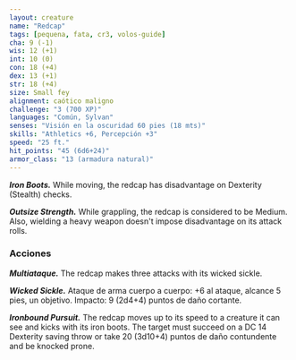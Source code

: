 ```yaml
---
layout: creature
name: "Redcap"
tags: [pequena, fata, cr3, volos-guide]
cha: 9 (-1)
wis: 12 (+1)
int: 10 (0)
con: 18 (+4)
dex: 13 (+1)
str: 18 (+4)
size: Small fey
alignment: caótico maligno
challenge: "3 (700 XP)"
languages: "Común, Sylvan"
senses: "Visión en la oscuridad 60 pies (18 mts)"
skills: "Athletics +6, Percepción +3"
speed: "25 ft."
hit_points: "45 (6d6+24)"
armor_class: "13 (armadura natural)"
---
```


***Iron Boots.*** While moving, the redcap has disadvantage on Dexterity (Stealth) checks.

***Outsize Strength.*** While grappling, the redcap is considered to be Medium. Also, wielding a heavy weapon doesn't impose disadvantage on its attack rolls.

### Acciones

***Multiataque.*** The redcap makes three attacks with its wicked sickle.

***Wicked Sickle.*** Ataque de arma cuerpo a cuerpo: +6 al ataque, alcance 5 pies, un objetivo. Impacto: 9 (2d4+4) puntos de daño cortante.

***Ironbound Pursuit.*** The redcap moves up to its speed to a creature it can see and kicks with its iron boots. The target must succeed on a DC 14 Dexterity saving throw or take 20 (3d10+4) puntos de daño contundente and be knocked prone.